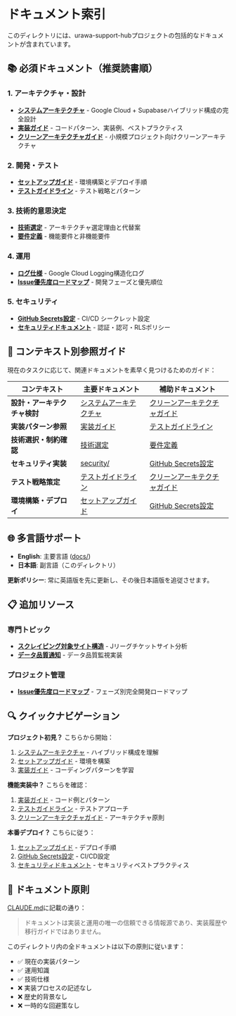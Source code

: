 # ドキュメント索引

このディレクトリには、urawa-support-hubプロジェクトの包括的なドキュメントが含まれています。

## 📚 必須ドキュメント（推奨読書順）

### 1. アーキテクチャ・設計

- **[システムアーキテクチャ](system-architecture.md)** - Google Cloud +
  Supabaseハイブリッド構成の完全設計
- **[実装ガイド](implementation-guide.md)** - コードパターン、実装例、ベストプラクティス
- **[クリーンアーキテクチャガイド](clean-architecture-guide.md)** -
  小規模プロジェクト向けクリーンアーキテクチャ

### 2. 開発・テスト

- **[セットアップガイド](setup-guide.md)** - 環境構築とデプロイ手順
- **[テストガイドライン](testing-guidelines.md)** - テスト戦略とパターン

### 3. 技術的意思決定

- **[技術選定](tech-selection.md)** - アーキテクチャ選定理由と代替案
- **[要件定義](requirements.md)** - 機能要件と非機能要件

### 4. 運用

- **[ログ仕様](logging-specification.md)** - Google Cloud Logging構造化ログ
- **[Issue優先度ロードマップ](issue-priority-roadmap.md)** - 開発フェーズと優先順位

### 5. セキュリティ

- **[GitHub Secrets設定](github-secrets-setup.md)** - CI/CD シークレット設定
- **[セキュリティドキュメント](security/)** - 認証・認可・RLSポリシー

## 🎯 コンテキスト別参照ガイド

現在のタスクに応じて、関連ドキュメントを素早く見つけるためのガイド：

| コンテキスト                 | 主要ドキュメント                                 | 補助ドキュメント                                            |
| ---------------------------- | ------------------------------------------------ | ----------------------------------------------------------- |
| **設計・アーキテクチャ検討** | [システムアーキテクチャ](system-architecture.md) | [クリーンアーキテクチャガイド](clean-architecture-guide.md) |
| **実装パターン参照**         | [実装ガイド](implementation-guide.md)            | [テストガイドライン](testing-guidelines.md)                 |
| **技術選択・制約確認**       | [技術選定](tech-selection.md)                    | [要件定義](requirements.md)                                 |
| **セキュリティ実装**         | [security/](security/)                           | [GitHub Secrets設定](github-secrets-setup.md)               |
| **テスト戦略策定**           | [テストガイドライン](testing-guidelines.md)      | [クリーンアーキテクチャガイド](clean-architecture-guide.md) |
| **環境構築・デプロイ**       | [セットアップガイド](setup-guide.md)             | [GitHub Secrets設定](github-secrets-setup.md)               |

## 🌐 多言語サポート

- **English**: 主要言語 ([docs/](../))
- **日本語**: 副言語（このディレクトリ）

**更新ポリシー**: 常に英語版を先に更新し、その後日本語版を追従させます。

## 📋 追加リソース

### 専門トピック

- **[スクレイピング対象サイト構造](scraping-target-site-structure.md)** - Jリーグチケットサイト分析
- **[データ品質通知](issue-data-quality-notification.md)** - データ品質監視実装

### プロジェクト管理

- **[Issue優先度ロードマップ](issue-priority-roadmap.md)** - フェーズ別完全開発ロードマップ

## 🔍 クイックナビゲーション

**プロジェクト初見？** こちらから開始：

1. [システムアーキテクチャ](system-architecture.md) - ハイブリッド構成を理解
2. [セットアップガイド](setup-guide.md) - 環境を構築
3. [実装ガイド](implementation-guide.md) - コーディングパターンを学習

**機能実装中？** こちらを確認：

1. [実装ガイド](implementation-guide.md) - コード例とパターン
2. [テストガイドライン](testing-guidelines.md) - テストアプローチ
3. [クリーンアーキテクチャガイド](clean-architecture-guide.md) - アーキテクチャ原則

**本番デプロイ？** こちらに従う：

1. [セットアップガイド](setup-guide.md) - デプロイ手順
2. [GitHub Secrets設定](github-secrets-setup.md) - CI/CD設定
3. [セキュリティドキュメント](security/) - セキュリティベストプラクティス

## 📖 ドキュメント原則

[CLAUDE.md](../../CLAUDE.md)に記載の通り：

> ドキュメントは実装と運用の唯一の信頼できる情報源であり、実装履歴や移行ガイドではありません。

このディレクトリ内の全ドキュメントは以下の原則に従います：

- ✅ 現在の実装パターン
- ✅ 運用知識
- ✅ 技術仕様
- ❌ 実装プロセスの記述なし
- ❌ 歴史的背景なし
- ❌ 一時的な回避策なし
